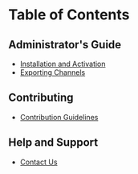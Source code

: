 # Table of Contents

## Administrator's Guide

- [Installation and Activation](administrator-guide/installation-and-activation.md)
- [Exporting Channels](administrator-guide/exporting-channels.md)

## Contributing

- [Contribution Guidelines](development/contributing.md)

## Help and Support

- [Contact Us](help-and-support.md)
